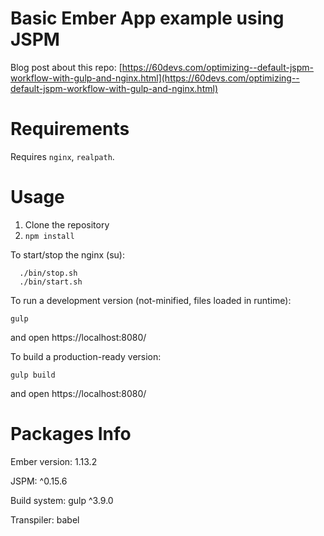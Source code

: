 Basic Ember App example using JSPM
==========

Blog post about this repo: [https://60devs.com/optimizing--default-jspm-workflow-with-gulp-and-nginx.html](https://60devs.com/optimizing--default-jspm-workflow-with-gulp-and-nginx.html)

Requirements
===========

Requires `nginx`, `realpath`.

Usage
=====

1. Clone the repository
2. `npm install`

To start/stop the nginx (su):

```
  ./bin/stop.sh
  ./bin/start.sh
```

To run a development version (not-minified, files loaded in runtime):

    gulp

and open https://localhost:8080/

To build a production-ready version:

    gulp build

and open https://localhost:8080/

Packages Info
=============

Ember version: 1.13.2

JSPM: ^0.15.6

Build system: gulp ^3.9.0

Transpiler: babel
